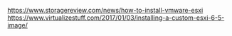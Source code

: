 https://www.storagereview.com/news/how-to-install-vmware-esxi 
https://www.virtualizestuff.com/2017/01/03/installing-a-custom-esxi-6-5-image/  
